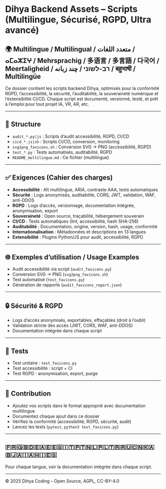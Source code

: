 # Dihya Backend Assets – Scripts (Multilingue, Sécurisé, RGPD, Ultra avancé)

## 🌍 Multilingue / Multilingual / متعدد اللغات / ⴰⵎⴰⵣⵉⵖ / Mehrsprachig / 多语言 / 多言語 / 다국어 / Meertaligheid / רב-לשוני / چند زبانه / बहुभाषी / Multilingüe

Ce dossier contient les scripts backend Dihya, optimisés pour la conformité RGPD, l’accessibilité, la sécurité, l’auditabilité, la souveraineté numérique et l’extensibilité CI/CD. Chaque script est documenté, versionné, testé, et prêt à l’emploi pour tout projet IA, VR, AR, etc.

---

## 📁 Structure

- `audit_*.py|js` : Scripts d’audit accessibilité, RGPD, CI/CD
- `cicd_*.js|sh` : Scripts CI/CD, conversion, monitoring
- `svg2png_favicons.sh` : Conversion SVG → PNG (accessibilité, RGPD)
- `test_*.py` : Tests automatisés, auditabilité, RGPD
- `README_multilingue.md` : Ce fichier (multilingue)

---

## ✅ Exigences (Cahier des charges)

- **Accessibilité** : Alt multilingue, ARIA, contraste AAA, tests automatiques
- **Sécurité** : Logs anonymisés, auditabilité, CORS, JWT, validation, WAF, anti-DDOS
- **RGPD** : Logs d’accès, versionnage, documentation intégrée, anonymisation, export
- **Souveraineté** : Open source, traçabilité, hébergement souverain
- **CI/CD** : Tests automatiques (lint, accessibilité, hash SHA-256)
- **Auditabilité** : Documentation, origine, version, hash, usage, conformité
- **Internationalisation** : Métadonnées et descriptions en 13 langues
- **Extensibilité** : Plugins Python/JS pour audit, accessibilité, RGPD

---

## 🌐 Exemples d’utilisation / Usage Examples

- Audit accessibilité via script (`audit_favicons.py`)
- Conversion SVG → PNG (`svg2png_favicons.sh`)
- Test automatisé (`test_favicons.py`)
- Génération de rapports (`audit_favicons_report.json`)

---

## 🔒 Sécurité & RGPD

- Logs d’accès anonymisés, exportables, effaçables (droit à l’oubli)
- Validation stricte des accès (JWT, CORS, WAF, anti-DDOS)
- Documentation intégrée dans chaque script

---

## 🧪 Tests

- Test unitaire : `test_favicons.py`
- Test accessibilité : script + CI
- Test RGPD : anonymisation, export, purge

---

## 📝 Contribution

- Ajoutez vos scripts dans le format approprié avec documentation multilingue
- Documentez chaque ajout dans ce dossier
- Vérifiez la conformité (accessibilité, RGPD, sécurité, audit)
- Lancez les tests (`pytest`, `python3 test_favicons.py`)

---

## 🇫🇷🇬🇧🇩🇪🇦🇪🇪🇸🇮🇹🇵🇹🇳🇱🇵🇱🇹🇷🇷🇺🇨🇳🇰🇦🇧🇯🇦🇮🇦🇭🇮🇪🇸

Pour chaque langue, voir la documentation intégrée dans chaque script.

---

© 2025 Dihya Coding – Open Source, AGPL, CC-BY-4.0
